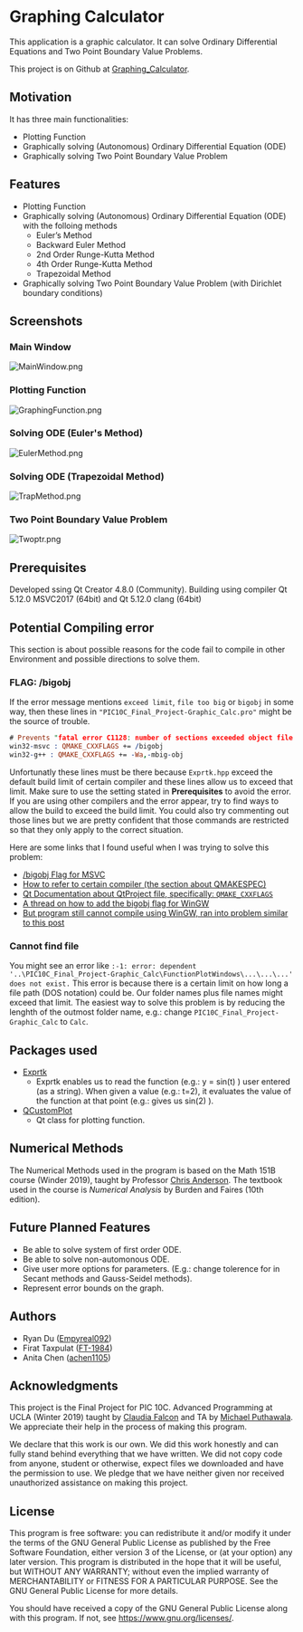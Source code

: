 # Graphing Calculator

This application is a graphic calculator. It can solve Ordinary Differential Equations and Two Point Boundary Value Problems. 

This project is on Github at [Graphing_Calculator](https://github.com/Empyreal092/Graphing_Calculator). 

<!---
This README file uses Markdown and read it on Github will give you a better exprience. Link: https://github.com/Empyreal092/PIC10C_Final_Project-Graphic_Calc/blob/master/README.md
-->

## Motivation

It has three main functionalities:
 - Plotting Function
 - Graphically solving (Autonomous) Ordinary Differential Equation (ODE)
 - Graphically solving Two Point Boundary Value Problem
 
## Features

- Plotting Function
- Graphically solving (Autonomous) Ordinary Differential Equation (ODE) with the folloing methods
  - Euler’s Method
  - Backward Euler Method
  - 2nd Order Runge-Kutta Method
  - 4th Order Runge-Kutta Method
  - Trapezoidal Method
- Graphically solving Two Point Boundary Value Problem (with  Dirichlet boundary conditions)
 
## Screenshots

### Main Window
![MainWindow.png](https://github.com/Empyreal092/PIC10C_Final_Project-Graphic_Calc/blob/master/Screenshot/MainWindow.png)
### Plotting Function
![GraphingFunction.png](https://github.com/Empyreal092/PIC10C_Final_Project-Graphic_Calc/blob/master/Screenshot/GraphingFunction.png)
### Solving ODE (Euler's Method)
![EulerMethod.png](https://github.com/Empyreal092/PIC10C_Final_Project-Graphic_Calc/blob/master/Screenshot/EulerMethod.png)
### Solving ODE (Trapezoidal Method)
![TrapMethod.png](https://github.com/Empyreal092/PIC10C_Final_Project-Graphic_Calc/blob/master/Screenshot/TrapMethod.png)
### Two Point Boundary Value Problem
![Twoptr.png](https://github.com/Empyreal092/PIC10C_Final_Project-Graphic_Calc/blob/master/Screenshot/Twoptr.png)

## Prerequisites

Developed ssing Qt Creator 4.8.0 (Community). Building using compiler Qt 5.12.0 MSVC2017 (64bit) and Qt 5.12.0 clang (64bit)

## Potential Compiling error

This section is about possible reasons for the code fail to compile in other Environment and possible directions to solve them.

### FLAG: /bigobj

If the error message mentions `exceed limit`, `file too big` or `bigobj` in some way, then these lines in `"PIC10C_Final_Project-Graphic_Calc.pro"` might be the source of trouble. 
```prolog
# Prevents "fatal error C1128: number of sections exceeded object file format limit".
win32-msvc : QMAKE_CXXFLAGS += /bigobj
win32-g++ : QMAKE_CXXFLAGS += -Wa,-mbig-obj
```
Unfortunatly these lines must be there because `Exprtk.hpp` exceed the default build limit of certain compiler and these lines allow us to exceed that limit. Make sure to use the setting stated in **Prerequisites** to avoid the error. If you are using other compilers and the error appear, try to find ways to allow the build to exceed the build limit. You could also try commenting out those lines but we are pretty confident that those commands are restricted so that they only apply to the correct situation. 

Here are some links that I found useful when I was trying to solve this problem:
- [/bigobj Flag for MSVC](https://docs.microsoft.com/en-us/cpp/build/reference/bigobj-increase-number-of-sections-in-dot-obj-file?view=vs-2017)
- [How to refer to certain compiler (the section about QMAKESPEC)](https://doc.qt.io/qt-5/qmake-environment-reference.html)
- [Qt Documentation about QtProject file, specifically: `QMAKE_CXXFLAGS`](https://doc.qt.io/qt-5/qmake-variable-reference.html)
- [A thread on how to add the bigobj flag for WinGW](https://stackoverflow.com/questions/16596876/object-file-has-too-many-sections)
- [But program still cannot compile using WinGW, ran into problem similar to this post](http://mingw-users.1079350.n2.nabble.com/File-too-big-too-many-sections-td7579168.html)

### Cannot find file

You might see an error like `:-1: error: dependent '..\PIC10C_Final_Project-Graphic_Calc\FunctionPlotWindows\...\...\...' does not exist.` This error is because there is a certain limit on how long a file path (DOS notation) could be. Our folder names plus file names might exceed that limit. The easiest way to solve this problem is by reducing the lenghth of the outmost folder name, e.g.: change `PIC10C_Final_Project-Graphic_Calc` to `Calc`. 

## Packages used
 
- [Exprtk](https://github.com/ArashPartow/exprtk)
  - Exprtk enables us to read the function (e.g.: y = sin(t) ) user entered (as a string). When given a value (e.g.: t=2), it evaluates the value of the function at that point (e.g.: gives us sin(2) ).
- [QCustomPlot](https://www.qcustomplot.com/)
  - Qt class for plotting function. 
  
## Numerical Methods

The Numerical Methods used in the program is based on the Math 151B course (Winder 2019), taught by Professor [Chris Anderson](http://www.math.ucla.edu/~anderson/). The textbook used in the course is *Numerical Analysis* by Burden and Faires (10th edition).

## Future Planned Features

- Be able to solve system of first order ODE.
- Be able to solve non-automonous ODE.
- Give user more options for parameters. (E.g.: change tolerence for in Secant methods and Gauss-Seidel methods).
- Represent error bounds on the graph.

## Authors

- Ryan Du ([Empyreal092](https://github.com/Empyreal092))
- Firat Taxpulat ([FT-1984](https://github.com/FT-1984))
- Anita Chen ([achen1105](https://github.com/achen1105))

## Acknowledgments

This project is the Final Project for PIC 10C. Advanced Programming at UCLA (Winter 2019) taught by [Claudia Falcon](http://www.math.ucla.edu/~cfalcon/) and TA by [Michael Puthawala](http://math.ucla.edu/~mputhawala/). We appreciate their help in the process of making this program.

We declare that this work is our own. We did this work honestly and can fully stand behind everything that we have written. We did not copy code from anyone, student or otherwise, expect files we downloaded and have the permission to use. We pledge that we have neither given nor received unauthorized assistance on making this project.


## License

This program is free software: you can redistribute it and/or modify it under the terms of the GNU General Public License as published by the Free Software Foundation, either version 3 of the License, or (at your option) any later version. This program is distributed in the hope that it will be useful, but WITHOUT ANY WARRANTY; without even the implied warranty of MERCHANTABILITY or FITNESS FOR A PARTICULAR PURPOSE.  See the GNU General Public License for more details.

You should have received a copy of the GNU General Public License along with this program.  If not, see <https://www.gnu.org/licenses/>.
